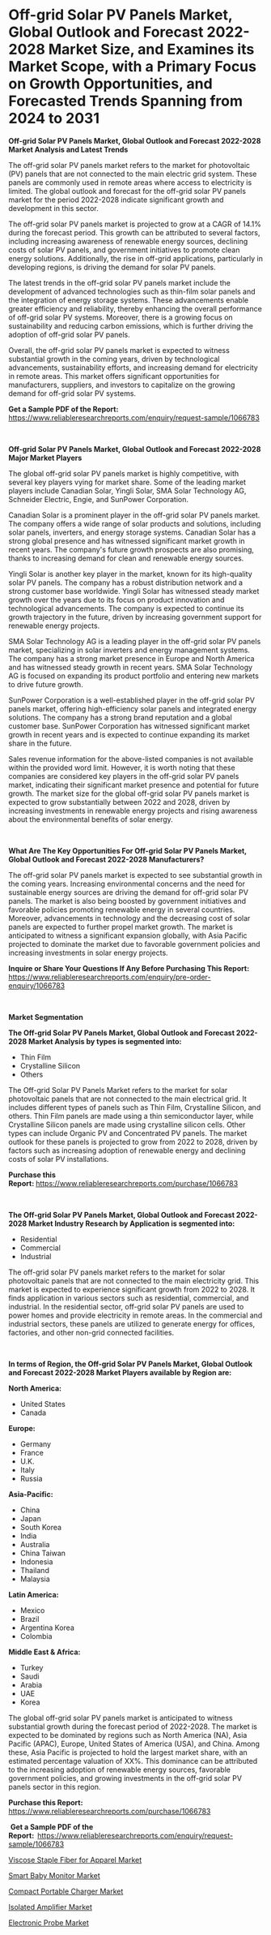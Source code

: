 <p><h1>Off-grid Solar PV Panels Market, Global Outlook and Forecast 2022-2028 Market Size, and Examines its Market Scope, with a Primary Focus on Growth Opportunities, and Forecasted Trends Spanning from 2024 to 2031</h1></p><p><strong>Off-grid Solar PV Panels Market, Global Outlook and Forecast 2022-2028 Market Analysis and Latest Trends</strong></p>
<p><p>The off-grid solar PV panels market refers to the market for photovoltaic (PV) panels that are not connected to the main electric grid system. These panels are commonly used in remote areas where access to electricity is limited. The global outlook and forecast for the off-grid solar PV panels market for the period 2022-2028 indicate significant growth and development in this sector.</p><p>The off-grid solar PV panels market is projected to grow at a CAGR of 14.1% during the forecast period. This growth can be attributed to several factors, including increasing awareness of renewable energy sources, declining costs of solar PV panels, and government initiatives to promote clean energy solutions. Additionally, the rise in off-grid applications, particularly in developing regions, is driving the demand for solar PV panels.</p><p>The latest trends in the off-grid solar PV panels market include the development of advanced technologies such as thin-film solar panels and the integration of energy storage systems. These advancements enable greater efficiency and reliability, thereby enhancing the overall performance of off-grid solar PV systems. Moreover, there is a growing focus on sustainability and reducing carbon emissions, which is further driving the adoption of off-grid solar PV panels.</p><p>Overall, the off-grid solar PV panels market is expected to witness substantial growth in the coming years, driven by technological advancements, sustainability efforts, and increasing demand for electricity in remote areas. This market offers significant opportunities for manufacturers, suppliers, and investors to capitalize on the growing demand for off-grid solar PV systems.</p></p>
<p><strong>Get a Sample PDF of the Report:&nbsp;</strong> <a href="https://www.reliableresearchreports.com/enquiry/request-sample/1066783">https://www.reliableresearchreports.com/enquiry/request-sample/1066783</a></p>
<p>&nbsp;</p>
<p><strong>Off-grid Solar PV Panels Market, Global Outlook and Forecast 2022-2028 Major Market Players</strong></p>
<p><p>The global off-grid solar PV panels market is highly competitive, with several key players vying for market share. Some of the leading market players include Canadian Solar, Yingli Solar, SMA Solar Technology AG, Schneider Electric, Engie, and SunPower Corporation.</p><p>Canadian Solar is a prominent player in the off-grid solar PV panels market. The company offers a wide range of solar products and solutions, including solar panels, inverters, and energy storage systems. Canadian Solar has a strong global presence and has witnessed significant market growth in recent years. The company's future growth prospects are also promising, thanks to increasing demand for clean and renewable energy sources. </p><p>Yingli Solar is another key player in the market, known for its high-quality solar PV panels. The company has a robust distribution network and a strong customer base worldwide. Yingli Solar has witnessed steady market growth over the years due to its focus on product innovation and technological advancements. The company is expected to continue its growth trajectory in the future, driven by increasing government support for renewable energy projects.</p><p>SMA Solar Technology AG is a leading player in the off-grid solar PV panels market, specializing in solar inverters and energy management systems. The company has a strong market presence in Europe and North America and has witnessed steady growth in recent years. SMA Solar Technology AG is focused on expanding its product portfolio and entering new markets to drive future growth.</p><p>SunPower Corporation is a well-established player in the off-grid solar PV panels market, offering high-efficiency solar panels and integrated energy solutions. The company has a strong brand reputation and a global customer base. SunPower Corporation has witnessed significant market growth in recent years and is expected to continue expanding its market share in the future.</p><p>Sales revenue information for the above-listed companies is not available within the provided word limit. However, it is worth noting that these companies are considered key players in the off-grid solar PV panels market, indicating their significant market presence and potential for future growth. The market size for the global off-grid solar PV panels market is expected to grow substantially between 2022 and 2028, driven by increasing investments in renewable energy projects and rising awareness about the environmental benefits of solar energy.</p></p>
<p>&nbsp;</p>
<p><strong>What Are The Key Opportunities For Off-grid Solar PV Panels Market, Global Outlook and Forecast 2022-2028 Manufacturers?</strong></p>
<p><p>The off-grid solar PV panels market is expected to see substantial growth in the coming years. Increasing environmental concerns and the need for sustainable energy sources are driving the demand for off-grid solar PV panels. The market is also being boosted by government initiatives and favorable policies promoting renewable energy in several countries. Moreover, advancements in technology and the decreasing cost of solar panels are expected to further propel market growth. The market is anticipated to witness a significant expansion globally, with Asia Pacific projected to dominate the market due to favorable government policies and increasing investments in solar energy projects.</p></p>
<p><strong>Inquire or Share Your Questions If Any Before Purchasing This Report:</strong> <a href="https://www.reliableresearchreports.com/enquiry/pre-order-enquiry/1066783">https://www.reliableresearchreports.com/enquiry/pre-order-enquiry/1066783</a></p>
<p>&nbsp;</p>
<p><strong>Market Segmentation</strong></p>
<p><strong>The Off-grid Solar PV Panels Market, Global Outlook and Forecast 2022-2028 Market Analysis by types is segmented into:</strong></p>
<p><ul><li>Thin Film</li><li>Crystalline Silicon</li><li>Others</li></ul></p>
<p><p>The Off-grid Solar PV Panels Market refers to the market for solar photovoltaic panels that are not connected to the main electrical grid. It includes different types of panels such as Thin Film, Crystalline Silicon, and others. Thin Film panels are made using a thin semiconductor layer, while Crystalline Silicon panels are made using crystalline silicon cells. Other types can include Organic PV and Concentrated PV panels. The market outlook for these panels is projected to grow from 2022 to 2028, driven by factors such as increasing adoption of renewable energy and declining costs of solar PV installations.</p></p>
<p><strong>Purchase this Report:&nbsp;</strong><a href="https://www.reliableresearchreports.com/purchase/1066783">https://www.reliableresearchreports.com/purchase/1066783</a></p>
<p>&nbsp;</p>
<p><strong>The Off-grid Solar PV Panels Market, Global Outlook and Forecast 2022-2028 Market Industry Research by Application is segmented into:</strong></p>
<p><ul><li>Residential</li><li>Commercial</li><li>Industrial</li></ul></p>
<p><p>The off-grid solar PV panels market refers to the market for solar photovoltaic panels that are not connected to the main electricity grid. This market is expected to experience significant growth from 2022 to 2028. It finds application in various sectors such as residential, commercial, and industrial. In the residential sector, off-grid solar PV panels are used to power homes and provide electricity in remote areas. In the commercial and industrial sectors, these panels are utilized to generate energy for offices, factories, and other non-grid connected facilities.</p></p>
<p>&nbsp;</p>
<p><strong>In terms of Region, the Off-grid Solar PV Panels Market, Global Outlook and Forecast 2022-2028 Market Players available by Region are:</strong></p>
<p>
    <p> <strong> North America: </strong>
        <ul>
            <li>United States</li>
            <li>Canada</li>
        </ul>
        </p> 
    <p> <strong> Europe: </strong>
        <ul>
            <li>Germany</li>
            <li>France</li>
            <li>U.K.</li>
            <li>Italy</li>
            <li>Russia</li>
        </ul>
        </p> 
    <p> <strong> Asia-Pacific: </strong>
        <ul>
            <li>China</li>
            <li>Japan</li>
            <li>South Korea</li>
            <li>India</li>
            <li>Australia</li>
            <li>China Taiwan</li>
            <li>Indonesia</li>
            <li>Thailand</li>
            <li>Malaysia</li>
        </ul>
        </p> 
    <p> <strong> Latin America: </strong>
        <ul>
            <li>Mexico</li>
            <li>Brazil</li>
            <li>Argentina Korea</li>
            <li>Colombia</li>
        </ul>
        </p> 
    <p> <strong> Middle East & Africa: </strong>
        <ul>
            <li>Turkey</li>
            <li>Saudi</li>
            <li>Arabia</li>
            <li>UAE</li>
            <li>Korea</li>
        </ul>
    </p>
    </p>
<p><p>The global off-grid solar PV panels market is anticipated to witness substantial growth during the forecast period of 2022-2028. The market is expected to be dominated by regions such as North America (NA), Asia Pacific (APAC), Europe, United States of America (USA), and China. Among these, Asia Pacific is projected to hold the largest market share, with an estimated percentage valuation of XX%. This dominance can be attributed to the increasing adoption of renewable energy sources, favorable government policies, and growing investments in the off-grid solar PV panels sector in this region.</p></p>
<p><strong>Purchase this Report: </strong><a href="https://www.reliableresearchreports.com/purchase/1066783">https://www.reliableresearchreports.com/purchase/1066783</a></p>
<p>&nbsp;<strong>Get a Sample PDF of the Report:&nbsp;&nbsp;</strong><a href="https://www.reliableresearchreports.com/enquiry/request-sample/1066783">https://www.reliableresearchreports.com/enquiry/request-sample/1066783</a></p>
<p><strong></strong></p>
<p><p><a href="https://github.com/globismark/Market-Research-Report-List-1/blob/main/viscose-staple-fiber-for-apparel-market.md">Viscose Staple Fiber for Apparel Market</a></p><p><a href="https://github.com/lylyparadise/Market-Research-Report-List-1/blob/main/smart-baby-monitor-market.md">Smart Baby Monitor Market</a></p><p><a href="https://medium.com/p/67fda623ba13/edit">Compact Portable Charger Market</a></p><p><a href="https://medium.com/p/10f3e0558bf9/edit">Isolated Amplifier Market</a></p><p><a href="https://medium.com/@marionlang1939/electronic-probe-market-the-key-to-successful-business-strategy-forecast-till-2031-9e5f4bfb5666">Electronic Probe Market</a></p></p>